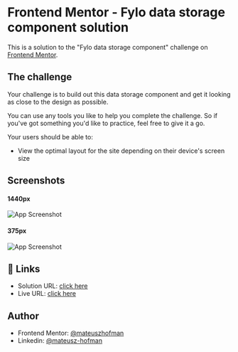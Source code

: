 
# Frontend Mentor - Fylo data storage component solution
This is a solution to the "Fylo data storage component" challenge on [Frontend Mentor](https://www.frontendmentor.io/challenges/fylo-data-storage-component-1dZPRbV5n).


## The challenge
Your challenge is to build out this data storage component and get it looking as close to the design as possible.

You can use any tools you like to help you complete the challenge. So if you've got something you'd like to practice, feel free to give it a go.

Your users should be able to:

-  View the optimal layout for the site depending on their device's screen size
## Screenshots
#### 1440px
![App Screenshot](../screenshots/Screenshot_desktop.png)
#### 375px
![App Screenshot](../screenshots/Screenshot_mobile.png)


## 🔗 Links
- Solution URL: [click here](https://www.frontendmentor.io/solutions/fylodatastoragecomponent-pzF-zBjBNJ)
- Live URL: [click here](https://mateuszhofman.github.io/fylo-data-storage-component.github.io/)
## Author

- Frontend Mentor: [@mateuszhofman](https://www.frontendmentor.io/profile/mateuszhofman)
- Linkedin: [@mateusz-hofman](https://www.linkedin.com/in/mateusz-hofman-b815502a8/)

